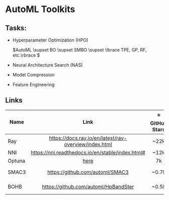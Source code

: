 # AutoML Toolkits


## Tasks:

- Hyperparameter Optimization (HPO)

  $AutoML \supset BO \supset SMBO \supset \lbrace TPE, GP, RF, etc.\rbrace $
 
- Neural Architecture Search (NAS)

- Model Compression

- Feature Engineering


## Links

Name | Link | :star: GitHub Stars | Developer | API
---|:---:|:---:|:---:|:---:
Ray | https://docs.ray.io/en/latest/ray-overview/index.html | ~22k | Ray Team | [here](https://docs.ray.io/en/latest/tune/api_docs/suggestion.html#tune-search-alg)
NNI | https://nni.readthedocs.io/en/stable/index.html# | ~12k | Mircosoft| [here](https://nni.readthedocs.io/en/stable/hpo/search_space.html)
Optuna | [here](https://optuna.org/) | 7k | | [here](https://optuna.readthedocs.io/en/stable/reference/optuna.html)
SMAC3 | https://github.com/automl/SMAC3 | ~0.7k | AutoML Group
BOHB | https://github.com/automl/HpBandSter | ~0.5k | AutoML Group
